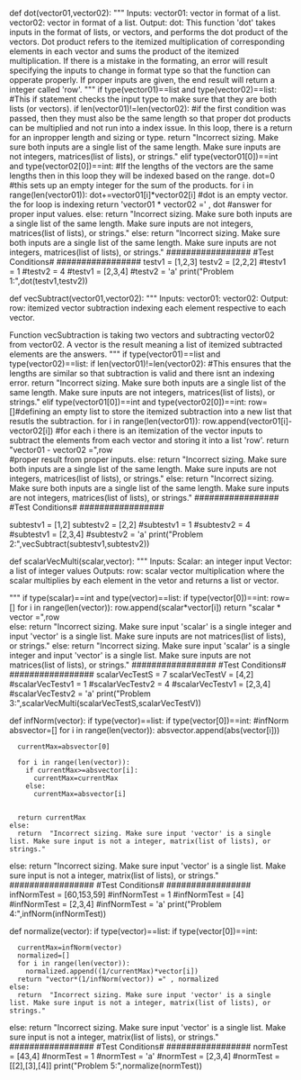 def dot(vector01,vector02):
  """
  Inputs:
    vector01: vector in format of a list.
    vector02: vector in format of a list.
  Output:
    dot:
  This function 'dot' takes inputs in the format of lists, or vectors, and performs the dot product of the vectors. Dot product refers to the itemized multiplication of corresponding elements in each vector and sums the product of the itemized multiplication. 
  If there is a mistake in the formating, an error will result specifying the inputs to change in format type so that the function can opperate properly. 
  If proper inputs are given, the end result will return a integer called 'row'.
  """
  if type(vector01)==list and type(vector02)==list:
    #This if statement checks the input type to make sure that they are both lists (or vectors).
    if len(vector01)!=len(vector02):
      #if the first condition was passed, then they must also be the same length so that proper dot products can be multiplied and not run into a index issue. In this loop, there is a return for an inpropper length and sizing or type.
      return "Incorrect sizing. Make sure both inputs are a single list of the same length. Make sure inputs are not integers, matrices(list of lists), or strings."
    elif type(vector01[0])==int and type(vector02[0])==int:
      #If the lengths of the vectors are the same lengths then in this loop they will be indexed based on the range.
      dot=0 #this sets up an empty integer for the sum of the products.
      for i in range(len(vector01)):
        dot+=vector01[i]*vector02[i]
        #dot is an empty vector. the for loop is indexing 
      return 'vector01 * vector02 =' , dot
      #answer for proper input values.
    else:
      return  "Incorrect sizing. Make sure both inputs are a single list of the same length. Make sure inputs are not integers, matrices(list of lists), or strings."
  else:
    return  "Incorrect sizing. Make sure both inputs are a single list of the same length. Make sure inputs are not integers, matrices(list of lists), or strings."
#################
#Test Conditions#
#################
testv1 = [1,2,3]
testv2 = [2,2,2]
#testv1 = 1
#testv2 = 4
#testv1 = [2,3,4]
#testv2 = 'a'
print("Problem 1:",dot(testv1,testv2))


def vecSubtract(vector01,vector02):
  """
  Inputs:
    vector01:
    vector02:
  Output:
    row: itemized vector subtraction indexing each element respective to each vector.

  Function vecSubtraction is taking two vectors and subtracting vector02 from vector02. A vector is the result meaning a list of itemized subtracted elements are the answers. 
  """
  if type(vector01)==list and type(vector02)==list:
    if len(vector01)!=len(vector02):
      #This ensures that the lengths are similar so that subtraction is valid and there isnt an indexing error.
      return "Incorrect sizing. Make sure both inputs are a single list of the same length. Make sure inputs are not integers, matrices(list of lists), or strings."
    elif type(vector01[0])==int and type(vector02[0])==int:
      row=[]#defining an empty list to store the itemized subtraction into a new list that resutls the subtraction.
      for i in range(len(vector01)):
        row.append(vector01[i]-vector02[i])
        #for each i there is an itemization of the vector inputs to subtract the elements from each vector and storing it into a list 'row'.
      return "vector01 - vector02 =",row  
      #proper result from proper inputs.
    else:
      return  "Incorrect sizing. Make sure both inputs are a single list of the same length. Make sure inputs are not integers, matrices(list of lists), or strings."
  else:
    return  "Incorrect sizing. Make sure both inputs are a single list of the same length. Make sure inputs are not integers, matrices(list of lists), or strings."
#################
#Test Conditions#
#################

subtestv1 = [1,2]
subtestv2 = [2,2]
#subtestv1 = 1
#subtestv2 = 4
#subtestv1 = [2,3,4]
#subtestv2 = 'a'
print("Problem 2:",vecSubtract(subtestv1,subtestv2))

def scalarVecMulti(scalar,vector):
  """
  Inputs:
    Scalar: an integer input
    Vector: a list of integer values
  Outputs:
    row: scalar vector multiplication where the scalar multiplies by each element in the vetor and returns a list or vector.

  """
  if type(scalar)==int and type(vector)==list:
    if type(vector[0])==int:
      row=[]
      for i in range(len(vector)):
        row.append(scalar*vector[i])
      return "scalar * vector =",row  
    else:
      return  "Incorrect sizing. Make sure input 'scalar' is a single integer and input 'vector' is a single list. Make sure inputs are not matrices(list of lists), or strings."
  else:
    return  "Incorrect sizing. Make sure input 'scalar' is a single integer and input 'vector' is a single list. Make sure inputs are not matrices(list of lists), or strings."
#################
#Test Conditions#
#################
scalarVecTestS = 7
scalarVecTestV = [4,2]
#scalarVecTestv1 = 1
#scalarVecTestv2 = 4
#scalarVecTestv1 = [2,3,4]
#scalarVecTestv2 = 'a'
print("Problem 3:",scalarVecMulti(scalarVecTestS,scalarVecTestV))

def infNorm(vector):
  if type(vector)==list:
    if type(vector[0])==int:
      #infNorm
      absvector=[]
      for i in range(len(vector)):
        absvector.append(abs(vector[i]))

      currentMax=absvector[0]

      for i in range(len(vector)):
        if currentMax>=absvector[i]:
          currentMax=currentMax
        else:
          currentMax=absvector[i]
          

      return currentMax
    else:
      return  "Incorrect sizing. Make sure input 'vector' is a single list. Make sure input is not a integer, matrix(list of lists), or strings."
  else:
    return  "Incorrect sizing. Make sure input 'vector' is a single list. Make sure input is not a integer, matrix(list of lists), or strings."
#################
#Test Conditions#
#################
infNormTest = [60,153,59]
#infNormTest = 1
#infNormTest = [4]
#infNormTest = [2,3,4]
#infNormTest = 'a'
print("Problem 4:",infNorm(infNormTest))

def normalize(vector):
  if type(vector)==list:
    if type(vector[0])==int:
      
      currentMax=infNorm(vector)    
      normalized=[]    
      for i in range(len(vector)):
        normalized.append((1/currentMax)*vector[i])
      return "vector*(1/infNorm(vector)) =" , normalized 
    else:
      return  "Incorrect sizing. Make sure input 'vector' is a single list. Make sure input is not a integer, matrix(list of lists), or strings."
  else:
    return  "Incorrect sizing. Make sure input 'vector' is a single list. Make sure input is not a integer, matrix(list of lists), or strings."
#################
#Test Conditions#
#################
normTest = [43,4]
#normTest = 1
#normTest = 'a'
#normTest = [2,3,4]
#normTest = [[2],[3],[4]]
print("Problem 5:",normalize(normTest))

